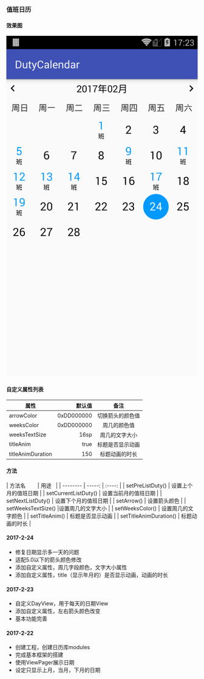 ### 值班日历

#### 效果图
![效果图](./image/device-2017-02-24-172341.png)
#### 自定义属性列表
| 属性        | 默认值   |  备注  |
| --------   | -----:  | :----:  |
| arrowColor     |0xDD000000 |   切换箭头的颜色值     |
| weeksColor        |   0xDD000000   |   周几的颜色值   |
| weeksTextSize        |    16sp    |  周几的文字大小  |
| titleAnim        |   true   |   标题是否显示动画   |
| titleAnimDuration        |    150    |  标题动画的时长  |

#### 方法
| 方法名        | 用途   | 
| --------   |  -----:  | :----:  |
| setPreListDuty() | 设置上个月的值班日期 |
| setCurrentListDuty() | 设置当前月的值班日期 |
| setNextListDuty() | 设置下个月的值班日期 |
| setArrow() | 设置箭头颜色 |
| setWeeksTextSize() |设置周几的文字大小 |
| setWeeksColor() | 设置周几的文字颜色 |
| setTitleAnim() | 标题是否显示动画 |
| setTitleAnimDuration() | 标题动画的时长 |

#### 2017-2-24
* 修复日期显示多一天的问题
* 适配5.0以下的箭头颜色修改
* 添加自定义属性，周几字段颜色，文字大小属性
* 添加自定义属性，title（显示年月的）是否显示动画，动画的时长

#### 2017-2-23
* 自定义DayView，用于每天的日期View
* 添加自定义属性，左右箭头颜色改变
* 基本功能完善

#### 2017-2-22
* 创建工程，创建日历库modules
* 完成基本框架的搭建
* 使用ViewPager展示日期
* 设定只显示上月，当月，下月的日期

